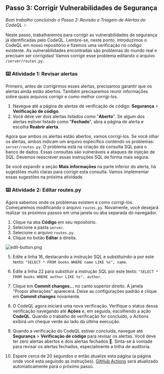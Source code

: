 <!--
  <<< Author notes: Step 3 >>>
  Start this step by acknowledging the previous step.
  Define terms and link to docs.github.com.
  TBD-step-3-notes.
-->

## Passo 3: Corrigir Vulnerabilidades de Segurança

_Bom trabalho concluindo o Passo 2: Revisão e Triagem de Alertas do CodeQL :sparkles:_

Neste passo, trabalharemos para corrigir as vulnerabilidades de segurança já identificadas pelo CodeQL. Lembre-se, neste ponto, introduzimos o CodeQL em nosso repositório e fizemos uma verificação no código existente. As vulnerabilidades encontradas são problemas do mundo real e precisam ser corrigidas! Vamos corrigir esse problema editando o arquivo `/server/routes.py`.

### :keyboard: Atividade 1: Revisar alertas

Primeiro, antes de corrigirmos esses alertas, precisamos garantir que os alertas ainda estão abertos. Também precisaremos reunir informações sobre quais arquivos corrigir e como melhor corrigi-los.

1. Navegue até a página de alertas de verificação de código: **Segurança** > **Verificação de código**.
2. Você deve ver dois alertas listados como "**Aberto**". Se algum dos alertas estiver listado como "**Fechado**", abra a página de alerta e escolha **Reabrir alerta**.

Agora que ambos os alertas estão abertos, vamos corrigi-los. Se você olhar os alertas, ambos indicam um arquivo específico contendo os problemas: `server/routes.py`. O problema está na criação da consulta SQL para o banco de dados. Essas consultas são vulneráveis a ataques de injeção de SQL. Devemos reescrever essas instruções SQL de forma mais segura.

Se você expandir a seção **Mais informações** na parte inferior do alerta, há sugestões muito claras para corrigir esta consulta. Vamos implementar essas sugestões na próxima atividade.

### :keyboard: Atividade 2: Editar routes.py

Agora sabemos onde os problemas existem e como corrigi-los. Começaremos modificando o arquivo `routes.py`. Novamente, você desejará realizar os próximos passos em uma janela ou aba separada do navegador.

1. Clique na aba **Código** em seu repositório.
2. Selecione a pasta `server`.
3. Selecione o arquivo `routes.py`.
4. Clique no botão **Editar** à direita.

  ![edit-button.png](/images/edit-button.png)

5. Edite a linha 16, destacando a instrução SQL e substituindo-a por este texto: `"SELECT * FROM books WHERE name LIKE %s", name`.

6. Edite a linha 22 para substituir a instrução SQL por este texto: `"SELECT * FROM books WHERE author LIKE %s", author`.

7. Clique em **Commit changes...** no canto superior direito. A janela "Propor alterações" aparecerá. Deixe as configurações padrão e clique em **Commit changes** novamente.
8. O CodeQL agora iniciará uma nova verificação. Verifique o status dessa verificação navegando até **Ações** e, em seguida, escolhendo a ação **CodeQL**. Quando o trabalho de verificação for concluído, o Actions exibirá um cheque verde ao lado da última execução.
9. Quando a verificação do CodeQL estiver concluída, navegue até **Segurança** > **Verificação de código** para revisar os alertas. Você deve ter zero alertas abertos e dois alertas fechados 🎉. Sinta-se à vontade para revisar os alertas fechados, especialmente a trilha de auditoria.
10. Espere cerca de 20 segundos e então atualize esta página (a página onde você está seguindo as instruções). [GitHub Actions](https://docs.github.com/en/actions) será atualizado automaticamente para o próximo passo.
